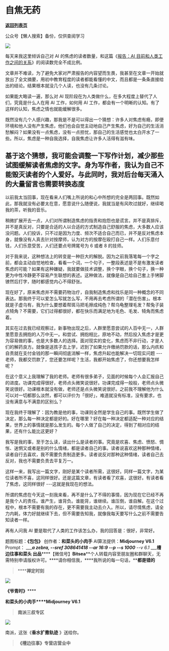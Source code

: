 # 自焦无药

[**返回列表页**](/gzh/槽边往事)

公众号【懒人搜索】备份，仅供查阅学习

![](https://mmbiz.qpic.cn/mmbiz_jpg/Ia6gU9JNtkpL3TsWtV0ianwqOsZJnCHEErc1dK13WrI1yBmkXwWH63Oz15lQZia57ibuYPjWLPBHKAR02XDmsia3hQ/640?wx_fmt=jpeg&from;=appmsg)

每天来我这里倾诉自己对 AI 的焦虑的读者数量，和这篇《[报告：AI
目前和人类工作之间的关系](https://mp.weixin.qq.com/s?__biz=MjM5MjAzODU2MA==&mid=2652802722&idx=2&sn=89ad9459f7a10a58e1ad2af773d80158&scene=21#wechat_redirect)》的阅读数完全不成比例。

文章并不难读，为了避免大家对严肃报告的内容望而生畏，我甚至在文章一开始就放出了全文摘要，用初中教育程度的读者都能看懂的中文，而且都是一条条直接给出的结论。结果根本就没几个人读，也没有几条讨论。

如果能大略读一遍，那么对 AI 现阶段在为人类做什么，在多大程度上替代了人们，究竟是什么人在用 AI 工作，如何用 AI
工作，都会有一个明晰的认知。有了这样的认知，焦虑之情也就能缓解很多。

既然没有几个人感兴趣，那我是不是可以得出一个猜想：许多人对焦虑有瘾，即便环境和他人没有产生焦虑，他们也会自觉主动地自己产生焦虑，好为自己的生活消愁解闷？如果没有一点焦虑，没有一点担忧，那自己的生活感觉也太白开水了一些。所以，焦虑是一种自我选择，自我焦虑让许多人活得有滋有味。  

基于这个猜想，我可能会调整一下写作计划，减少那些试图缓解读者焦虑的文字。身为写作者，我认为自己不能毁灭读者的个人爱好。与此同时，我对后台每天涌入的大量留言也需要转换态度
---
以前我太当回事，现在看来人们嘴上所说的和心中所想的完全是两回事。既然如此，那我就没有必要太在意，愿意说什么随便说，我就当是有风吹过就好，继续喝我的茶，听我的音乐。

稍微扩展开去一点，人们对所谓制造焦虑的指责和抱怨也是谎言。并不是真排斥，并不是真反对，只要是合适的人以合适的方式制造自己舒服的焦虑，大多数人应该没问题。人们投诉，只不过是因为力度、频次不适合自己而已，并不是反对焦虑本身，就像没有人真去针对按摩师，认为对方的按摩在殴打自己一样。人们乐意付钱，人们乐意受苦，人们还要点号牌尾号为
6 或者 8 的技师。  

对于我来说，这种想法上的转变是一种巨大的解脱。因为之前我落笔每一个字之前，都会主动自觉地检查，看看一个词，一个句子，一整段表述是不是有激发读者焦虑的可能？如果有这种嫌疑，我就要做技术调整，换个字眼，换个句子，换一种更为中性冷静更不容易产生联想的表述。这种做法，就像是自己给自己套上手铐脚镣然后打字，随时都感觉内心不得舒张。  

现在好了，原来焦虑并不需要药物治疗，自我制造焦虑和找乐是同一种概念的不同表达。那我终于可以爱怎么写就怎么写，不用再去考虑所谓的「潜在伤害」。根本就是子虚乌有，我为什么要想着帮斑马把毛擦成纯色？帮乌龟整理毛发？帮兔子装点犄角？不需要，它们过得都很好，都在快乐而满足地为毛色、毛发、犄角而焦虑着。

其实在过去我已经观察过，新事物出现之后，人群里愿意尝试的人百中无一，人群里愿意去拥抱的人万中无一。和尝试、拥抱相比，原地不动，然后投入焦虑才是更为容易做的事，也是大多数人的选择。面对现实的变化，焦虑而不非行动，才是人们的解药良方。就像是送孩子去上学，迟到了如果允许缴纳罚款的话，那么内疚和自责就在支付金钱的那一瞬间彻底消解一样，焦虑升起也能解决一切现实问题
---老师，我都交罚款了，您还要怎样呢？生活，我都开始焦虑了，你还想要我怎样呢？

在这个意义上我理解了我的老师。老师有很多弟子，见面的时候每个人会汇报自己的进度。功课完成得很好，老师点头微笑说很好。功课完成得一般般，老师点头微笑说很好。功课根本就没有做，老师还是点头微笑说很好。之前我不理解他为什么可以对一切都那么淡然，都可以评价为「很好」，难道就没有标准，没有要求，也没有满意与不满意的区别么？  

现在我终于理解了：因为教是他的事，功课则全然是学生自己的事。既然学生做了决定，那么每一种决定都是好的。好在哪里？好在每一种决定都适配一种对应的结果，世界上的事情就是那么发生的。每个人做了自己的决定，得到了相对应的结果，还有什么能比这更好？

我写是我的事，至于怎么读，读出什么是读者的事。究竟是欢喜、焦虑、愤怒、惆怅、迷惘又或者是别的什么情绪，都是读者自己的事。读者说喜欢这种那种情绪，读者自行去喜欢，我不需要负责制造更多。读者说反对那种这种情绪，读者自己去反对，我也不需要负责去平复万一。  

这样一来，我写出一篇文字，刚好是某个读者所需，这很好。同样一篇文字，为某位读者所不喜，这同样很好。还是这篇文章，有读者看了欢喜，这很好。有读者看了焦虑，这同样很好
---这就是我现在的想法。  

所谓的焦虑在今天这一刻我来看，再不是什么了不得的事情，因为现在它已经不再是我个人的责任。谁产生，谁背负。谁能背，谁继续。谁压倒，谁自解。在这个过程中，根本不需要有我的存在，更不需要我主动去介入。所以，请尽情焦虑，请全力内耗，体力好就继续下去，但不需要告知我，就像我每天要写什么之前不需要告知读者一样。

再有人问我 AI 要是取代了人类的工作该怎么办，我的回答是：很好，非常好。  

  

题图标题：**《包包》** 创作者：**和菜头的小肉手** AI算法提供：**Midjourney V6.1** Prompt： ______a
zebra, --sref 308641418 --ar 16:9 --p --s 1000__ \--v 6.1_ ___**槽边往事****和菜头
出品**********【微信号】****Bitsea******个人转载内容至朋友圈和群聊天，无需特别申请版权许可。****请你相信我，****我所说的每一句话，****都是错的**

> ******禅定时刻**

![](https://mmbiz.qpic.cn/mmbiz_jpg/Ia6gU9JNtkpL3TsWtV0ianwqOsZJnCHEESPWALWnThI7bZeCV7C0jedUJ4YqgQibn71lcRCGfjxfXsyKJfavpCLw/640?wx_fmt=jpeg&from;=appmsg)

******《爷青时**》********

**和菜头的小肉手****Midjourney V6.1**

> **南派三叔专区**

![](https://mmbiz.qpic.cn/mmbiz_jpg/Ia6gU9JNtkpL3TsWtV0ianwqOsZJnCHEEtmkqTBkaf0DiamZ3SV9ffSviaOF5qdLNeYibjHwj5Dk3TcB40fSWjnFPA/640?wx_fmt=jpeg&from;=appmsg)

南派，这张《**香水扩撒轨迹** 》送给你。

> **《槽边往事》专营店营业中**

  

